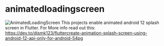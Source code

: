 # animatedloadingscreen

![AnimatedLoadingScreen](https://res.cloudinary.com/practicaldev/image/fetch/s--SkvfLZk7--/c_limit%2Cf_auto%2Cfl_progressive%2Cq_66%2Cw_880/https://dev-to-uploads.s3.amazonaws.com/uploads/articles/nccn92uaxdui4vmjv162.gif)
This projects enable animated android 12 splash screen in Flutter.
For More info read out this:
https://dev.to/djsmk123/fluttercreate-animation-splash-screen-using-android-12-api-only-for-android-54pg


